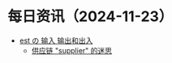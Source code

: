 ﻿# 每日资讯（2024-11-23）

- [est の 输入 输出和出入](https://blog.est.im/rss)
  - [供应链 "supplier" 的迷思](https://blog.est.im/2024/stdin-18)
